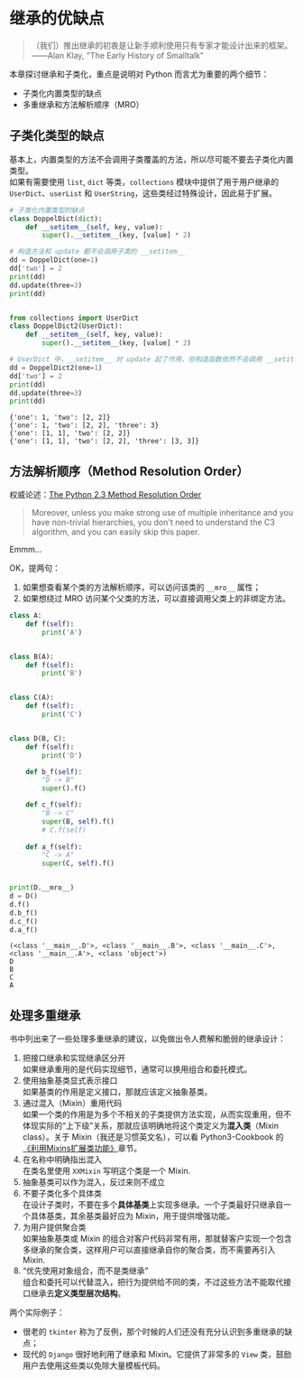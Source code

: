 
# 继承的优缺点
> （我们）推出继承的初衷是让新手顺利使用只有专家才能设计出来的框架。  
> ——Alan Klay, "The Early History of Smalltalk"

本章探讨继承和子类化，重点是说明对 Python 而言尤为重要的两个细节：
* 子类化内置类型的缺点
* 多重继承和方法解析顺序（MRO）

## 子类化类型的缺点
基本上，内置类型的方法不会调用子类覆盖的方法，所以尽可能不要去子类化内置类型。  
如果有需要使用 `list`, `dict` 等类，`collections` 模块中提供了用于用户继承的 `UserDict`、`userList` 和 `UserString`，这些类经过特殊设计，因此易于扩展。


```python
# 子类化内置类型的缺点
class DoppelDict(dict):
    def __setitem__(self, key, value):
        super().__setitem__(key, [value] * 2)

# 构造方法和 update 都不会调用子类的 __setitem__
dd = DoppelDict(one=1)
dd['two'] = 2
print(dd)
dd.update(three=3)
print(dd)


from collections import UserDict
class DoppelDict2(UserDict):
    def __setitem__(self, key, value):
        super().__setitem__(key, [value] * 2)

# UserDict 中，__setitem__ 对 update 起了作用，但构造函数依然不会调用 __setitem__
dd = DoppelDict2(one=1)
dd['two'] = 2
print(dd)
dd.update(three=3)
print(dd)
```

    {'one': 1, 'two': [2, 2]}
    {'one': 1, 'two': [2, 2], 'three': 3}
    {'one': [1, 1], 'two': [2, 2]}
    {'one': [1, 1], 'two': [2, 2], 'three': [3, 3]}


## 方法解析顺序（Method Resolution Order）
权威论述：[The Python 2.3 Method Resolution Order](https://www.python.org/download/releases/2.3/mro/)  
> Moreover, unless you make strong use of multiple inheritance and you have non-trivial hierarchies, you don't need to understand the C3 algorithm, and you can easily skip this paper. 

Emmm…

OK，提两句：
1. 如果想查看某个类的方法解析顺序，可以访问该类的 `__mro__` 属性；
2. 如果想绕过 MRO 访问某个父类的方法，可以直接调用父类上的非绑定方法。


```python
class A:
    def f(self):
        print('A')


class B(A):
    def f(self):
        print('B')


class C(A):
    def f(self):
        print('C')


class D(B, C):
    def f(self):
        print('D')

    def b_f(self):
        "D -> B"
        super().f()

    def c_f(self):
        "B -> C"
        super(B, self).f()
        # C.f(self)
    
    def a_f(self):
        "C -> A"
        super(C, self).f()


print(D.__mro__)
d = D()
d.f()
d.b_f()
d.c_f()
d.a_f()
```

    (<class '__main__.D'>, <class '__main__.B'>, <class '__main__.C'>, <class '__main__.A'>, <class 'object'>)
    D
    B
    C
    A


## 处理多重继承
书中列出来了一些处理多重继承的建议，以免做出令人费解和脆弱的继承设计：
1. 把接口继承和实现继承区分开  
    如果继承重用的是代码实现细节，通常可以换用组合和委托模式。
2. 使用抽象基类显式表示接口  
    如果基类的作用是定义接口，那就应该定义抽象基类。
3. 通过混入（Mixin）重用代码  
    如果一个类的作用是为多个不相关的子类提供方法实现，从而实现重用，但不体现实际的“上下级”关系，那就应该明确地将这个类定义为**混入类**（Mixin class）。关于 Mixin（我还是习惯英文名），可以看 Python3-Cookbook 的[《利用Mixins扩展类功能》](https://python3-cookbook.readthedocs.io/zh_CN/latest/c08/p18_extending_classes_with_mixins.html)章节。
4. 在名称中明确指出混入  
    在类名里使用 `XXMixin` 写明这个类是一个 Mixin.
5. 抽象基类可以作为混入，反过来则不成立
6. 不要子类化多个具体类  
    在设计子类时，不要在多个**具体基类**上实现多继承。一个子类最好只继承自一个具体基类，其余基类最好应为 Mixin，用于提供增强功能。
7. 为用户提供聚合类  
    如果抽象基类或 Mixin 的组合对客户代码非常有用，那就替客户实现一个包含多继承的聚合类，这样用户可以直接继承自你的聚合类，而不需要再引入 Mixin.
8. “优先使用对象组合，而不是类继承”  
    组合和委托可以代替混入，把行为提供给不同的类，不过这些方法不能取代接口继承去**定义类型层次结构**。

两个实际例子：  
* 很老的 `tkinter` 称为了反例，那个时候的人们还没有充分认识到多重继承的缺点；
* 现代的 `Django` 很好地利用了继承和 Mixin。它提供了非常多的 `View` 类，鼓励用户去使用这些类以免除大量模板代码。
